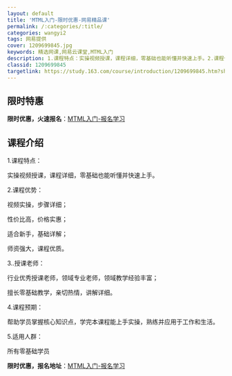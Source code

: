 ```yaml
---
layout: default
title: 'MTML入门-限时优惠-网易精品课'
permalink: /:categories/:title/
categories: wangyi2
tags: 网易提供
cover: 1209699845.jpg
keywords: 精选网课,网易云课堂,MTML入门
description: 1.课程特点：实操视频授课，课程详细，零基础也能听懂并快速上手。2.课程优势：视频实操，步骤详细；性价比高，价格实惠；适
classid: 1209699845
targetlink: https://study.163.com/course/introduction/1209699845.htm?share=1&shareId=1025206652&utm_campaign=share&utm_medium=iphoneShare&utm_source=&utm_u=1025206652
---
```


## 限时特惠

**限时优惠，火速报名**：[MTML入门-报名学习](https://study.163.com/course/introduction/1209699845.htm?share=1&shareId=1025206652&utm_campaign=share&utm_medium=iphoneShare&utm_source=&utm_u=1025206652)

## 课程介绍

1.课程特点：

实操视频授课，课程详细，零基础也能听懂并快速上手。

2.课程优势：

视频实操，步骤详细；

性价比高，价格实惠；

适合新手，基础详解；

师资强大，课程优质。

3..授课老师：

行业优秀授课老师，领域专业老师，领域教学经验丰富；

擅长零基础教学，亲切热情，讲解详细。

4.课程预期：

帮助学员掌握核心知识点，学完本课程能上手实操，熟练并应用于工作和生活。

5.适用人群：

所有零基础学员

**限时优惠，报名地址**：[MTML入门-报名学习](https://study.163.com/course/introduction/1209699845.htm?share=1&shareId=1025206652&utm_campaign=share&utm_medium=iphoneShare&utm_source=&utm_u=1025206652)


